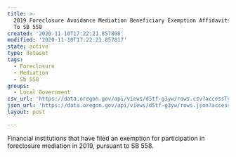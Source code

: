 ```yaml
---
title: >-
  2019 Foreclosure Avoidance Mediation Beneficiary Exemption Affidavits Pursuant
  To SB 558
created: '2020-11-10T17:22:21.857808'
modified: '2020-11-10T17:22:21.857817'
state: active
type: dataset
tags:
  - Foreclosure
  - Mediation
  - Sb 558
groups:
  - Local Government
csv_url: 'https://data.oregon.gov/api/views/d5tf-g3yw/rows.csv?accessType=DOWNLOAD'
json_url: 'https://data.oregon.gov/api/views/d5tf-g3yw/rows.json?accessType=DOWNLOAD'
layout: post

---
```

Financial institutions that have filed an exemption for participation in foreclosure mediation in 2019, pursuant to SB 558.

